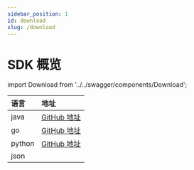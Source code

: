 ```yaml
---
sidebar_position: 1
id: download
slug: /download
---
```


# SDK 概览

import Download from '../../swagger/components/Download';

| 语言 | 地址 |
| :-----| :----- |
| java | [GitHub 地址](https://github.com/smartxworks/cloudtower-java-sdk/releases/tag/v2.0.0) | 
| go | [GitHub 地址](https://github.com/smartxworks/cloudtower-go-sdk/releases/tag/v2.0.0) | 
| python | [GitHub 地址](https://github.com/smartxworks/cloudtower-python-sdk/releases/tag/v2.0.0)  | 
| json | <Download/> |